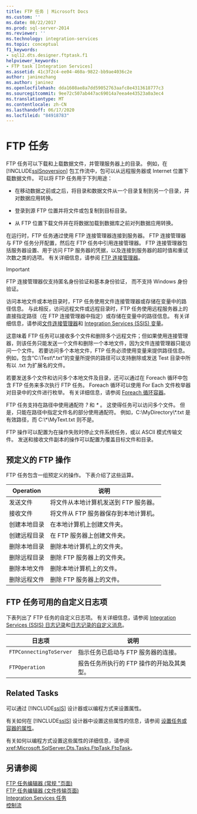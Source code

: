 ```yaml
---
title: FTP 任务 | Microsoft Docs
ms.custom: ''
ms.date: 08/22/2017
ms.prod: sql-server-2014
ms.reviewer: ''
ms.technology: integration-services
ms.topic: conceptual
f1_keywords:
- sql12.dts.designer.ftptask.f1
helpviewer_keywords:
- FTP task [Integration Services]
ms.assetid: 41c3f2c4-ee04-460a-9822-bb9ae4036c2e
author: janinezhang
ms.author: janinez
ms.openlocfilehash: dda1608ae8a7dd59052763aafc8e4313618777c3
ms.sourcegitcommit: 9ee72c507ab447ac69014a7eea4e43523a0a3ec4
ms.translationtype: MT
ms.contentlocale: zh-CN
ms.lasthandoff: 06/17/2020
ms.locfileid: "84918783"
---
```

# <a name="ftp-task"></a>FTP 任务
  FTP 任务可以下载和上载数据文件，并管理服务器上的目录。 例如，在 [!INCLUDE[ssISnoversion](../../includes/ssisnoversion-md.md)] 包工作流中，包可以从远程服务器或 Internet 位置下载数据文件。 可以将 FTP 任务用于下列用途：  
  
-   在移动数据之前或之后，将目录和数据文件从一个目录复制到另一个目录，并对数据应用转换。  
  
-   登录到源 FTP 位置并将文件或包复制到目标目录。  
  
-   从 FTP 位置下载文件并在将数据加载到数据库之前对列数据应用转换。  
  
 在运行时，FTP 任务通过使用 FTP 连接管理器连接到服务器。 FTP 连接管理器与 FTP 任务分开配置，然后在 FTP 任务中引用连接管理器。 FTP 连接管理器包括服务器设置、用于访问 FTP 服务器的凭据，以及连接到服务器的超时值和重试次数之类的选项。 有关详细信息，请参阅 [FTP 连接管理器](../connection-manager/ftp-connection-manager.md)。  
  
> [!IMPORTANT]  
>  FTP 连接管理器仅支持匿名身份验证和基本身份验证， 而不支持 Windows 身份验证。  
  
 访问本地文件或本地目录时，FTP 任务使用文件连接管理器或存储在变量中的路径信息。 与此相反，访问远程文件或远程目录时，FTP 任务使用远程服务器上的直接指定路径（在 FTP 连接管理器中指定）或存储在变量中的路径信息。 有关详细信息，请参阅[文件连接管理器](../connection-manager/file-connection-manager.md)和 [Integration Services (SSIS) 变量](../integration-services-ssis-variables.md)。  
  
 这意味着 FTP 任务可以接收多个文件和删除多个远程文件；但如果使用连接管理器，则该任务只能发送一个文件和删除一个本地文件，因为文件连接管理器只能访问一个文件。 若要访问多个本地文件，FTP 任务必须使用变量来提供路径信息。 例如，包含“C:\Test\\*.txt”的变量所提供的路径可以支持删除或发送 Test 目录中所有以 .txt 为扩展名的文件。  
  
 若要发送多个文件和访问多个本地文件及目录，还可以通过在 Foreach 循环中包含 FTP 任务来多次执行 FTP 任务。 Foreach 循环可以使用 For Each 文件枚举器对目录中的文件进行枚举。 有关详细信息，请参阅 [Foreach 循环容器](foreach-loop-container.md)。  
  
 FTP 任务支持在路径中使用通配符 *?* 和 *\** 。 这使得任务可以访问多个文件。 但是，只能在路径中指定文件名的部分使用通配符。 例如，C:\MyDirectory\\*.txt 是有效路径，而 C:\\\*\MyText.txt 则不是。  
  
 FTP 操作可以配置为在操作失败时停止文件系统任务，或以 ASCII 模式传输文件。 发送和接收文件副本的操作可以配置为覆盖目标文件和目录。  
  
## <a name="predefined-ftp-operations"></a>预定义的 FTP 操作  
 FTP 任务包含一组预定义的操作。 下表介绍了这些运算。  
  
|Operation|说明|  
|---------------|-----------------|  
|发送文件|将文件从本地计算机发送到 FTP 服务器。|  
|接收文件|将文件从 FTP 服务器保存到本地计算机。|  
|创建本地目录|在本地计算机上创建文件夹。|  
|创建远程目录|在 FTP 服务器上创建文件夹。|  
|删除本地目录|删除本地计算机上的文件夹。|  
|删除远程目录|删除 FTP 服务器上的文件夹。|  
|删除本地文件|删除本地计算机上的文件。|  
|删除远程文件|删除 FTP 服务器上的文件。|  
  
## <a name="custom-log-entries-available-on-the-ftp-task"></a>FTP 任务可用的自定义日志项  
 下表列出了 FTP 任务的自定义日志项。 有关详细信息，请参阅 [Integration Services (SSIS) 日志记录](../performance/integration-services-ssis-logging.md)和[日志记录的自定义消息](../custom-messages-for-logging.md)。  
  
|日志项|说明|  
|---------------|-----------------|  
|`FTPConnectingToServer`|指示任务已启动与 FTP 服务器的连接。|  
|`FTPOperation`|报告任务所执行的 FTP 操作的开始及其类型。|  
  
## <a name="related-tasks"></a>Related Tasks  
 可以通过 [!INCLUDE[ssIS](../../includes/ssis-md.md)] 设计器或以编程方式来设置属性。  
  
 有关如何在 [!INCLUDE[ssIS](../../includes/ssis-md.md)] 设计器中设置这些属性的信息，请参阅 [设置任务或容器的属性](../set-the-properties-of-a-task-or-container.md)。  
  
 有关如何以编程方式设置这些属性的详细信息，请参阅 <xref:Microsoft.SqlServer.Dts.Tasks.FtpTask.FtpTask>。  
  
## <a name="see-also"></a>另请参阅  
 [FTP 任务编辑器 &#40;常规 "页面&#41;](../general-page-of-integration-services-designers-options.md)   
 [FTP 任务编辑器 &#40;文件传输页面&#41;](../ftp-task-editor-file-transfer-page.md)   
 [Integration Services 任务](integration-services-tasks.md)   
 [控制流](control-flow.md)  
  
  
